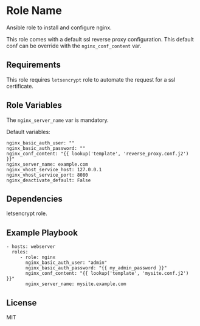 Role Name
=========

Ansible role to install and configure nginx.

This role comes with a default ssl reverse proxy configuration.
This default conf can be override with the `nginx_conf_content` var.

Requirements
------------

This role requires `letsencrypt` role to automate the request for a ssl
certificate.

Role Variables
--------------

The `nginx_server_name` var is mandatory.

Default variables:

    nginx_basic_auth_user: ""
    nginx_basic_auth_password: ""
    nginx_conf_content: "{{ lookup('template', 'reverse_proxy.conf.j2') }}"
    nginx_server_name: example.com
    nginx_vhost_service_host: 127.0.0.1
    nginx_vhost_service_port: 8080
    nginx_deactivate_default: False

Dependencies
------------

letsencrypt role.

Example Playbook
----------------

    - hosts: webserver
      roles:
         - role: nginx
           nginx_basic_auth_user: "admin"
           nginx_basic_auth_password: "{{ my_admin_password }}"
           nginx_conf_content: "{{ lookup('template', 'mysite.conf.j2') }}"
           nginx_server_name: mysite.example.com

License
-------

MIT
